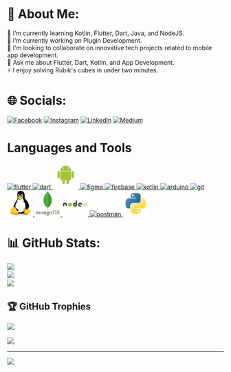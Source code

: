 
# 💫 About Me:
🌱 I’m currently learning Kotlin, Flutter, Dart, Java, and NodeJS.<br>🔭 I’m currently working on Plugin Development.<br>👯 I'm looking to collaborate on innovative tech projects related to mobile app development.<br>💬 Ask me about Flutter, Dart, Kotlin, and App Development.<br>⚡  I enjoy solving Rubik's cubes in under two minutes.



# 🌐 Socials:

[![Facebook](https://img.shields.io/badge/Facebook-%231877F2.svg?logo=Facebook&logoColor=white)](https://facebook.com/ChAnasAdullah) [![Instagram](https://img.shields.io/badge/Instagram-%23E4405F.svg?logo=Instagram&logoColor=white)](https://instagram.com/chanasabdullah) [![LinkedIn](https://img.shields.io/badge/LinkedIn-%230077B5.svg?logo=linkedin&logoColor=white)](https://linkedin.com/in/chanasabdullah) [![Medium](https://img.shields.io/badge/Medium-12100E?logo=medium&logoColor=white)](https://medium.com/@chanasabdullah) 

# Languages and Tools

<p align="left"> 
<a href="https://flutter.dev" target="_blank" rel="noreferrer"> <img height="60" width="60" src="https://www.vectorlogo.zone/logos/flutterio/flutterio-icon.svg" alt="flutter" width="40" height="40"/> </a> 
<a href="https://dart.dev" target="_blank" rel="noreferrer"> <img height="60" width="60" src="https://www.vectorlogo.zone/logos/dartlang/dartlang-icon.svg" alt="dart" width="40" height="40"/> </a> 
  <a href="https://developer.android.com" target="_blank" rel="noreferrer"> <img height="60" width="60" src="https://raw.githubusercontent.com/devicons/devicon/master/icons/android/android-original-wordmark.svg" alt="android" width="40" height="40"/> </a><a href="https://www.figma.com/" target="_blank" rel="noreferrer"> <img height="60" width="60" src="https://www.vectorlogo.zone/logos/figma/figma-icon.svg" alt="figma" width="40" height="40"/> </a> <a href="https://firebase.google.com/" target="_blank" rel="noreferrer"> <img height="60" width="60" src="https://www.vectorlogo.zone/logos/firebase/firebase-icon.svg" alt="firebase" width="40" height="40"/> </a> <a href="https://kotlinlang.org" target="_blank" rel="noreferrer"> <img height="60" width="60" src="https://www.vectorlogo.zone/logos/kotlinlang/kotlinlang-icon.svg" alt="kotlin" width="40" height="40"/> </a> <a href="https://www.arduino.cc/" target="_blank" rel="noreferrer"> <img height="60" width="60" src="https://cdn.worldvectorlogo.com/logos/arduino-1.svg" alt="arduino" width="40" height="40"/> </a> <a href="https://git-scm.com/" target="_blank" rel="noreferrer"> <img height="60" width="60" src="https://www.vectorlogo.zone/logos/git-scm/git-scm-icon.svg" alt="git" width="40" height="40"/> </a> <a href="https://www.linux.org/" target="_blank" rel="noreferrer"> <img height="60" width="60" src="https://raw.githubusercontent.com/devicons/devicon/master/icons/linux/linux-original.svg" alt="linux" width="40" height="40"/> </a> 
<a href="https://www.mongodb.com/" target="_blank" rel="noreferrer"> <img height="60" width="60" src="https://raw.githubusercontent.com/devicons/devicon/master/icons/mongodb/mongodb-original-wordmark.svg" alt="mongodb" width="40" height="40"/> </a> <a href="https://nodejs.org" target="_blank" rel="noreferrer"> <img height="60" width="60" src="https://raw.githubusercontent.com/devicons/devicon/master/icons/nodejs/nodejs-original-wordmark.svg" alt="nodejs" width="40" height="40"/> </a> <a href="https://postman.com" target="_blank" rel="noreferrer"> <img height="60" width="60" src="https://www.vectorlogo.zone/logos/getpostman/getpostman-icon.svg" alt="postman" width="40" height="40"/> </a> 
<a href="https://www.python.org" target="_blank" rel="noreferrer"> <img height="60" width="60" src="https://raw.githubusercontent.com/devicons/devicon/master/icons/python/python-original.svg" alt="python" width="40" height="40"/> </a> </p>

# 📊 GitHub Stats:

![](https://github-readme-stats.vercel.app/api?username=Ch-Anas-Abdullah&theme=dark&hide_border=false&include_all_commits=true&count_private=true)<br/>
![](https://github-readme-streak-stats.herokuapp.com/?user=Ch-Anas-Abdullah&theme=dark&hide_border=false)<br/>
![](https://github-readme-stats.vercel.app/api/top-langs/?username=Ch-Anas-Abdullah&theme=dark&hide_border=false&include_all_commits=true&count_private=true&layout=compact)

## 🏆 GitHub Trophies

![](https://github-profile-trophy.vercel.app/?username=Ch-Anas-Abdullah&theme=radical&no-frame=false&no-bg=false&margin-w=4)


![](https://quotes-github-readme.vercel.app/api?type=horizontal&theme=radical)

---
[![](https://visitcount.itsvg.in/api?id=Ch-Anas-Abdullah&icon=1&color=0)](https://visitcount.itsvg.in)

